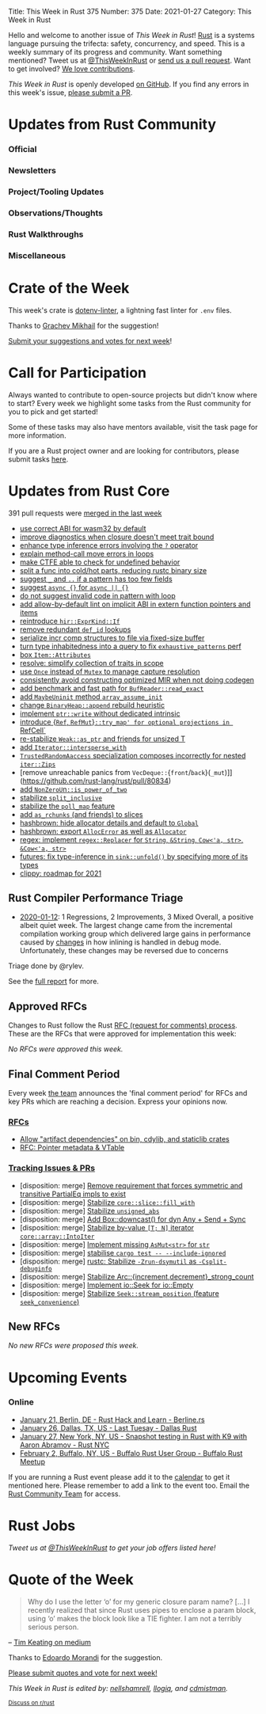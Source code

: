 Title: This Week in Rust 375
Number: 375
Date: 2021-01-27
Category: This Week in Rust

Hello and welcome to another issue of *This Week in Rust*!
[Rust](http://rust-lang.org) is a systems language pursuing the trifecta: safety, concurrency, and speed.
This is a weekly summary of its progress and community.
Want something mentioned? Tweet us at [@ThisWeekInRust](https://twitter.com/ThisWeekInRust) or [send us a pull request](https://github.com/rust-lang/this-week-in-rust).
Want to get involved? [We love contributions](https://github.com/rust-lang/rust/blob/master/CONTRIBUTING.md).

*This Week in Rust* is openly developed [on GitHub](https://github.com/rust-lang/this-week-in-rust).
If you find any errors in this week's issue, [please submit a PR](https://github.com/rust-lang/this-week-in-rust/pulls).

# Updates from Rust Community

### Official

### Newsletters

### Project/Tooling Updates

### Observations/Thoughts

### Rust Walkthroughs

### Miscellaneous

# Crate of the Week

This week's crate is [dotenv-linter](https://github.com/dotenv-linter/dotenv-linter), a lightning fast linter for `.env` files.

Thanks to [Grachev Mikhail](https://users.rust-lang.org/t/crate-of-the-week/2704/869) for the suggestion!

[Submit your suggestions and votes for next week][submit_crate]!

[submit_crate]: https://users.rust-lang.org/t/crate-of-the-week/2704

# Call for Participation

Always wanted to contribute to open-source projects but didn't know where to start?
Every week we highlight some tasks from the Rust community for you to pick and get started!

Some of these tasks may also have mentors available, visit the task page for more information.

If you are a Rust project owner and are looking for contributors, please submit tasks [here][guidelines].

[guidelines]: https://users.rust-lang.org/t/twir-call-for-participation/4821

# Updates from Rust Core

391 pull requests were [merged in the last week][merged]

[merged]: https://github.com/search?q=is%3Apr+org%3Arust-lang+is%3Amerged+merged%3A2021-01-11..2021-01-18

* [use correct ABI for wasm32 by default](https://github.com/rust-lang/rust/pull/79998)
* [improve diagnostics when closure doesn't meet trait bound](https://github.com/rust-lang/rust/pull/80635)
* [enhance type inference errors involving the `?` operator](https://github.com/rust-lang/rust/pull/80517)
* [explain method-call move errors in loops](https://github.com/rust-lang/rust/pull/80324)
* [make CTFE able to check for undefined behavior](https://github.com/rust-lang/rust/pull/78407)
* [split a func into cold/hot parts, reducing rustc binary size](https://github.com/rust-lang/rust/pull/80042)
* [suggest `_` and `..` if a pattern has too few fields](https://github.com/rust-lang/rust/pull/80017)
* [suggest `async {}` for `async || {}`](https://github.com/rust-lang/rust/pull/76580)
* [do not suggest invalid code in pattern with loop](https://github.com/rust-lang/rust/pull/80941)
* [add allow-by-default lint on implicit ABI in extern function pointers and items](https://github.com/rust-lang/rust/pull/76219)
* [reintroduce `hir::ExprKind::If`](https://github.com/rust-lang/rust/pull/79328)
* [remove redundant `def_id` lookups](https://github.com/rust-lang/rust/pull/80232)
* [serialize incr comp structures to file via fixed-size buffer](https://github.com/rust-lang/rust/pull/80463)
* [turn type inhabitedness into a query to fix `exhaustive_patterns` perf](https://github.com/rust-lang/rust/pull/79670)
* [box `Item::Attributes`](https://github.com/rust-lang/rust/pull/80802)
* [resolve: simplify collection of traits in scope](https://github.com/rust-lang/rust/pull/80765)
* [use `Once` instead of `Mutex` to manage capture resolution](https://github.com/rust-lang/rust/pull/80736)
* [consistently avoid constructing optimized MIR when not doing codegen](https://github.com/rust-lang/rust/pull/80718)
* [add benchmark and fast path for `BufReader::read_exact`](https://github.com/rust-lang/rust/pull/80201)
* [add `MaybeUninit` method `array_assume_init`](https://github.com/rust-lang/rust/pull/80600)
* [change `BinaryHeap::append` rebuild heuristic](https://github.com/rust-lang/rust/pull/77435)
* [implement `ptr::write` without dedicated intrinsic](https://github.com/rust-lang/rust/pull/80290)
* [introduce {`Ref`, `RefMut`}`::try_map' for optional projections in `RefCell`](https://github.com/rust-lang/rust/pull/78455)
* [re-stabilize `Weak::as_ptr` and friends for unsized T](https://github.com/rust-lang/rust/pull/80764)
* [add `Iterator::intersperse_with`](https://github.com/rust-lang/rust/pull/80567)
* [`TrustedRandomAaccess` specialization composes incorrectly for nested `iter::Zips`](https://github.com/rust-lang/rust/pull/80670)
* [remove unreachable panics from `VecDeque::`{`front`/`back`}(`_mut`)]](https://github.com/rust-lang/rust/pull/80834)
* [add `NonZeroU`n`::is_power_of_two`](https://github.com/rust-lang/rust/pull/81107)
* [stabilize `split_inclusive`](https://github.com/rust-lang/rust/pull/77858)
* [stabilize the `poll_map` feature](https://github.com/rust-lang/rust/pull/80968)
* [add `as_rchunks` (and friends) to slices](https://github.com/rust-lang/rust/pull/78818)
* [hashbrown: hide allocator details and default to `Global`](https://github.com/rust-lang/hashbrown/pull/227)
* [hashbrown: export `AllocError` as well as `Allocator`](https://github.com/rust-lang/hashbrown/pull/223)
* [regex: implement `regex::Replacer` for `String`, `&String`, `Cow<'a, str>`, `&Cow<'a, str>`](https://github.com/rust-lang/regex/pull/728)
* [futures: fix type-inference in `sink::unfold()` by specifying more of its types](https://github.com/rust-lang/futures-rs/pull/2311)
* [clippy: roadmap for 2021](https://github.com/rust-lang/rust-clippy/pull/6462)

## Rust Compiler Performance Triage

* [2020-01-12](https://github.com/rust-lang/rustc-perf/blob/master/triage/2021-01-12.md):
1 Regressions, 2 Improvements, 3 Mixed
Overall, a positive albeit quiet week. The largest change came from the incremental compilation working group which delivered large gains in performance caused by [changes](https://github.com/rust-lang/rust/issues/76896) in how inlining is handled in debug mode. Unfortunately, these changes may be reversed due to concerns

Triage done by @rylev.

See the [full report](https://github.com/rust-lang/rustc-perf/blob/master/triage/2021-01-12.md) for more.

## Approved RFCs

Changes to Rust follow the Rust [RFC (request for comments) process](https://github.com/rust-lang/rfcs#rust-rfcs). These
are the RFCs that were approved for implementation this week:

*No RFCs were approved this week.*

## Final Comment Period

Every week [the team](https://www.rust-lang.org/team.html) announces the
'final comment period' for RFCs and key PRs which are reaching a
decision. Express your opinions now.

### [RFCs](https://github.com/rust-lang/rfcs/labels/final-comment-period)

* [Allow "artifact dependencies" on bin, cdylib, and staticlib crates](https://github.com/rust-lang/rfcs/pull/3028)
* [RFC: Pointer metadata & VTable](https://github.com/rust-lang/rfcs/pull/2580)

### [Tracking Issues & PRs](https://github.com/rust-lang/rust/labels/final-comment-period)

* [disposition: merge] [Remove requirement that forces symmetric and transitive PartialEq impls to exist](https://github.com/rust-lang/rust/pull/81198)
* [disposition: merge] [Stabilize `core::slice::fill_with`](https://github.com/rust-lang/rust/pull/81048)
* [disposition: merge] [Stabilize `unsigned_abs`](https://github.com/rust-lang/rust/pull/80959)
* [disposition: merge] [Add Box::downcast() for dyn Any + Send + Sync](https://github.com/rust-lang/rust/pull/80945)
* [disposition: merge] [Stabilize by-value `[T; N]` iterator `core::array::IntoIter`](https://github.com/rust-lang/rust/pull/80470)
* [disposition: merge] [Implement missing `AsMut<str>` for `str`](https://github.com/rust-lang/rust/pull/80279)
* [disposition: merge] [stabilise `cargo test -- --include-ignored`](https://github.com/rust-lang/rust/pull/80053)
* [disposition: merge] [rustc: Stabilize `-Zrun-dsymutil` as `-Csplit-debuginfo`](https://github.com/rust-lang/rust/pull/79570)
* [disposition: merge] [Stabilize Arc::{increment,decrement}_strong_count](https://github.com/rust-lang/rust/pull/79285)
* [disposition: merge] [Implement io::Seek for io::Empty](https://github.com/rust-lang/rust/pull/78044)
* [disposition: merge] [Stabilize `Seek::stream_position` (feature `seek_convenience`)](https://github.com/rust-lang/rust/pull/70904)

## New RFCs

*No new RFCs were proposed this week.*

# Upcoming Events

### Online
* [January 21, Berlin, DE - Rust Hack and Learn - Berline.rs](https://www.meetup.com/opentechschool-berlin/events/txcprrycccbcc/)
* [January 26, Dallas, TX, US - Last Tuesay - Dallas Rust](https://www.meetup.com/Dallas-Rust/events/jqxqwrycccbjc/)
* [January 27, New York, NY, US - Snapshot testing in Rust with K9 with Aaron Abramov - Rust NYC](https://www.meetup.com/Rust-NYC/events/275690090/)
* [February 2, Buffalo, NY, US - Buffalo Rust User Group - Buffalo Rust Meetup](https://www.meetup.com/Buffalo-Rust-Meetup/events/275593411/)

If you are running a Rust event please add it to the [calendar] to get
it mentioned here. Please remember to add a link to the event too.
Email the [Rust Community Team][community] for access.

[calendar]: https://www.google.com/calendar/embed?src=apd9vmbc22egenmtu5l6c5jbfc%40group.calendar.google.com
[community]: mailto:community-team@rust-lang.org

# Rust Jobs

*Tweet us at [@ThisWeekInRust](https://twitter.com/ThisWeekInRust) to get your job offers listed here!*

# Quote of the Week

> Why do I use the letter ‘o’ for my generic closure param name? [...] I recently realized that since Rust uses pipes to enclose a param block, using ‘o’ makes the block look like a TIE fighter. I am not a terribly serious person.

– [Tim Keating on medium](https://mrtact.medium.com/polishing-rust-30eeac3c4bf3)

Thanks to [Edoardo Morandi](https://users.rust-lang.org/t/twir-quote-of-the-week/328/990) for the suggestion.

[Please submit quotes and vote for next week!](https://users.rust-lang.org/t/twir-quote-of-the-week/328)

*This Week in Rust is edited by: [nellshamrell](https://github.com/nellshamrell), [llogiq](https://github.com/llogiq), and [cdmistman](https://github.com/cdmistman).*

<small>[Discuss on r/rust](https://www.reddit.com/r/rust/comments/k5nsab/this_week_in_rust_367/)</small>
